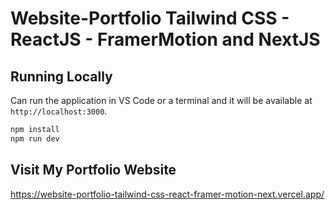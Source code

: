 # Website-Portfolio Tailwind CSS - ReactJS - FramerMotion and NextJS


## Running Locally

Can run the application in VS Code or a terminal and it will be available at `http://localhost:3000`.

```bash
npm install
npm run dev
```
## Visit My Portfolio Website
https://website-portfolio-tailwind-css-react-framer-motion-next.vercel.app/
